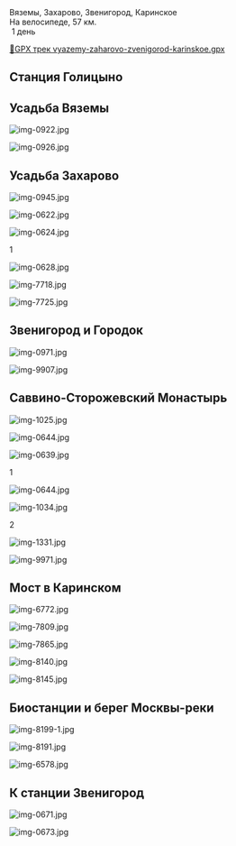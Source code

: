 
<link rel="stylesheet" href="../assets-custom/css/style-markdown.css">
<div class="cover-container" style="background-image: url('vyazemy-kolokolnya-1600.jpg');">
	<div class="cover-text">
		<div class="cover-title">
            Вяземы, Захарово, Звенигород, Каринское
        </div>
		<div class="cover-description">
			<div class="packages-location">
                <img loading="lazy" src="../assets-custom/icon-bike.png" alt="" class="cover-icon">
                <div class="h4-default regular">На велосипеде, 57 км.</div>
            </div>
            <div>
                <img class="cover-icon" loading="lazy" src="../assets-custom/icon-time.png" alt=""  />
                <span>1 день</span>
            </div>
		</div>
	</div>
</div>


<div id="map"></div>

[📍GPX трек vyazemy-zaharovo-zvenigorod-karinskoe.gpx](vyazemy-zaharovo-zvenigorod-karinskoe.gpx)

## Станция Голицыно


## Усадьба Вяземы

![img-0922.jpg](../0-images/zvenigorod/img-0922.jpg)

![img-0926.jpg](../0-images/zvenigorod/img-0926.jpg)



## Усадьба Захарово 

![img-0945.jpg](../0-images/zvenigorod/img-0945.jpg)

![img-0622.jpg](../0-images/zvenigorod/img-0622.jpg)

![img-0624.jpg](../0-images/zvenigorod/img-0624.jpg)

1

![img-0628.jpg](../0-images/zvenigorod/img-0628.jpg)

![img-7718.jpg](../0-images/zvenigorod/img-7718.jpg)

![img-7725.jpg](../0-images/zvenigorod/img-7725.jpg)

## Звенигород и Городок


![img-0971.jpg](../0-images/zvenigorod/img-0971.jpg)

![img-9907.jpg](../0-images/zvenigorod/img-9907.jpg)



## Саввино-Сторожевский Монастырь

![img-1025.jpg](../0-images/zvenigorod-mon/img-1025.jpg)

![img-0644.jpg](../0-images/zvenigorod-mon/img-0644.jpg)

![img-0639.jpg](../0-images/zvenigorod-mon/img-0639.jpg)

1

![img-0644.jpg](../0-images/zvenigorod-mon/img-0644.jpg)

![img-1034.jpg](../0-images/zvenigorod-mon/img-1034.jpg)

2

![img-1331.jpg](../0-images/zvenigorod-mon/img-1331.jpg)

![img-9971.jpg](../0-images/zvenigorod-mon/img-9971.jpg)




## Мост в Каринском

![img-6772.jpg](../0-images/zvenigorod/img-6772.jpg)

![img-7809.jpg](../0-images/zvenigorod/img-7809.jpg)

![img-7865.jpg](../0-images/zvenigorod/img-7865.jpg)

![img-8140.jpg](../0-images/zvenigorod/img-8140.jpg)

![img-8145.jpg](../0-images/zvenigorod/img-8145.jpg)




## Биостанции и берег Москвы-реки
![img-8199-1.jpg](../0-images/zvenigorod/img-8199-1.jpg)

![img-8191.jpg](../0-images/zvenigorod/img-8191.jpg)

![img-6578.jpg](../0-images/zvenigorod/img-6578.jpg)





## К станции Звенигород

![img-0671.jpg](../0-images/zvenigorod/img-0671.jpg)

![img-0673.jpg](../0-images/zvenigorod/img-0673.jpg)














<link href="https://api.mapbox.com/mapbox-gl-js/v3.10.0/mapbox-gl.css" rel="stylesheet">
<script src="https://api.mapbox.com/mapbox-gl-js/v3.10.0/mapbox-gl.js"></script>
<script src="https://cdn.jsdelivr.net/npm/js-yaml@4.1.0/dist/js-yaml.min.js"></script>
<script src="../assets-custom/js/cozy-journey.js"></script>
<script>architectMap({
    tracks: [
        {path: 'vyazemy-zaharovo-zvenigorod-karinskoe.gpx'}
    ],
    points: 'points.yaml',
    zoom: 7.2,
    center: [37.49433, 55.59333],
    fitDuration: 6000
});
</script>

